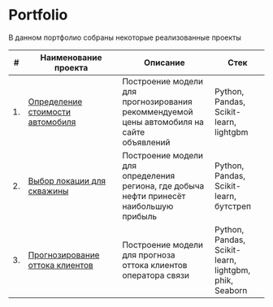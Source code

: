 # Portfolio


В данном портфолио собраны некoторые реализованные проекты


| #   | Наименование проекта                     | Описание                                             | Стек                           |
| --- | ---------------------------------------- | ---------------------------------------------------- | ------------------------------ |
| 1.  | [Определение стоимости автомобиля](https://github.com/Arty1996/portfolio/tree/master/price_of_auto) | Построение модели для <br/>прогнозирования рекоммендуемой <br/>цены автомобиля на сайте <br/>объявлений | Python, Pandas, <br/>Scikit-learn, lightgbm |
| 2.  | [Выбор локации для скважины](https://github.com/Arty1996/portfolio/tree/master/choose_location_for_oil) | Построение модели для  <br/>определения региона, где добыча <br/>нефти принесёт наибольшую <br/>прибыль | Python, Pandas, <br/>Scikit-learn, бутстреп |
| 3.  | [Прогнозирование оттока клиентов](https://github.com/Arty1996/portfolio/tree/master/forecasting_run_off) | Построение модели для прогноза <br/>оттока клиентов оператора связи | Python, Pandas, <br/>Scikit-learn, lightgbm, <br/>phik, Seaborn |